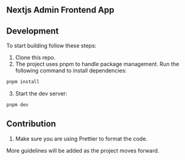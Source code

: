 ## Nextjs Admin Frontend App


## Development
To start building follow these steps:
1. Clone this repo.
2. The project uses pnpm to handle package management. Run the following command to install dependencies:
```bash
pnpm install
```
3. Start the dev server:
```bash
pnpm dev
```


## Contribution
1. Make sure you are using Prettier to format the code.

More guidelines will be added as the project moves forward.